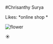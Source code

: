 #Chrisanthy Surya

Likes:
*online shop
*

![flower](http://www.wilsoninfo.com/flowers/flower-sun-animated.gif)

:sunny:
